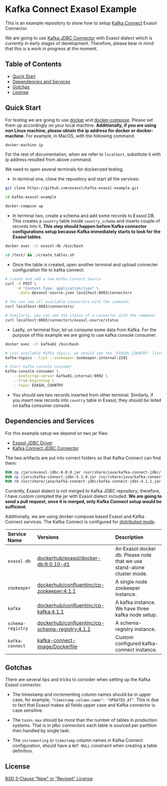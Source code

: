 # Kafka Connect Exasol Example

This is an example repository to show how to setup [Kafka
Connect][kafka-connect] Exasol Connector.

We are going to use [Kafka JDBC Connector][kafka-jdbc] with Exasol dialect which
is currently in early stages of development. Therefore, please bear in mind that
this is a work in progress at the moment.

## Table of Contents

* [Quick Start](#quick-start)
* [Dependencies and Services](#dependencies-and-services)
* [Gotchas](#gotchas)
* [License](#license)

## Quick Start

For testing we are going to use [docker][docker] and
[docker-compose][docker-compose]. Please set them up accordingly on your local
machine. **Additionally, if you are using non Linux machine, please obtain the
ip address for docker or docker-machine**. For example, in MacOS, with the
following command:

```bash
docker-machine ip
```

For the rest of documentation, when we refer to `localhost`, substitute it with
ip address resulted from above command.

We need to open several terminals for dockerized testing.

* In terminal one, clone the repository and start all the services:

```bash
git clone https://github.com/exasol/kafka-exasol-example.git

cd kafka-exasol-example

docker-compose up
```

* In terminal two, create a schema and add some records to Exasol DB.  This
  creates a `country` table inside `country_schema` and inserts couple of
  records into it. **This step should happen before Kafka connector
  configurations setup because Kafka immediately starts to look for the Exasol
  tables.**

```bash
docker exec -it exasol-db /bin/bash

cd /test/ && ./create_tables.sh
```

* Once the table is created, open another terminal and upload connecter
  configuration file to kafka connect:

```bash
# Create and add a new Kafka Connect Source
curl -X POST \
     -H "Content-Type: application/json" \
     --data @exasol-source.json localhost:8083/connectors

# You can see all available connectors with the command:
curl localhost:8083/connectors/

# Similarly, you can see the status of a connector with the command:
curl localhost:8083/connectors/exasol-source/status
```

* Lastly, on terminal four, let us consume some data from Kafka. For the purpose
  of this example we are going to use kafka console consumer:

```bash
docker exec -it kafka02 /bin/bash

# List available Kafka topics, we should see the 'EXASOL_COUNTRY' listed.
kafka-topics --list --zookeeper zookeeper.internal:2181

# Start kafka console consumer
kafka-console-consumer \
    --bootstrap-server kafka01.internal:9092 \
    --from-beginning \
    --topic EXASOL_COUNTRY
```

* You should see two records inserted from other terminal. Similarly, if you
  insert new records into `country` table in Exasol, they should be listed on
  kafka consumer console.

## Dependencies and Services

For this example setup we depend on two jar files:

* [Exasol JDBC Driver][exa-jdbc-driver]
* [Kafka Connect JDBC Connector][kafka-connect-jdbc]

The two artifacts are put into correct folders so that Kafka Connect can find
them:

```dockerfile
RUN cp /jars/exasol-jdbc-6.0.8.jar /usr/share/java/kafka-connect-jdbc/
RUN cp /jars/kafka-connect-jdbc-5.1.0.jar /usr/share/java/kafka-connect-jdbc/
RUN rm /usr/share/java/kafka-connect-jdbc/kafka-connect-jdbc-4.1.1.jar
```

Currently, Exasol dialect is not merged to Kafka JDBC repository; therefore, I
have custom compiled the jar with Exasol dialect included. **We are going to
send a pull request, once it is merged, only Kafka Connect setup would be
sufficient**.

Additionally, we are using docker-compose based Exasol and Kafka Connect
services. The Kafka Connect is configured for [distributed
mode][kafka-dist-mode].

| Service Name | Versions | Description |
| :---         | :---     | :---        |
| `exasol-db` | [dockerhub/exasol/docker-db:6.0.10-d1][dh-exadb] | An Exasol docker db. Please note that we use stand-alone cluster mode. |
| `zookeeper` | [dockerhub/confluentinc/cp-zookeeper:4.1.1][dh-cpzk] | A single node zookeeper instance. |
| `kafka` | [dockerhub/confluentinc/cp-kafka:4.1.1][dh-cpkf] | A kafka instance. We have three kafka node setup. |
| `schema-registry` | [dockerhub/confluentinc/cp-schema-registry:4.1.1][dh-cpsr] | A schema-registry instance. |
| `kafka-connect` | [kafka-connect-image/Dockerfile](kafka-connect-image/Dockerfile) | Custom configured kafka-connect instance. |

## Gotchas

There are several tips and tricks to consider when setting up the Kafka Exasol
connector.

* The timestamp and incrementing column names should be in upper case, for
  example, `"timestamp.column.name": "UPDATED_AT"`. This is due to fact that
  Exasol makes all fields upper case and Kafka connector is case sensitive.

* The `tasks.max` should be more than the number of tables in production
  systems. That is in jdbc connectors each table is sourced per partition then
  handled by single task.

* The `incrementing` or `timestamp` column names in Kafka Connect configuration,
  should have a `NOT NULL` constraint when creating a table definition.

## License

[BSD 3-Clause "New" or "Revised" License](LICENSE)

[kafka-jdbc]: https://github.com/confluentinc/kafka-connect-jdbc
[kafka-connect]: http://kafka.apache.org/documentation.html#connect
[kafka-dist-mode]: https://docs.confluent.io/current/connect/userguide.html#distributed-mode
[docker]: https://www.docker.com/
[docker-compose]: https://docs.docker.com/compose/
[dh-exadb]: https://hub.docker.com/r/exasol/docker-db/
[dh-cpzk]: https://hub.docker.com/r/confluentinc/cp-zookeeper/
[dh-cpkf]: https://hub.docker.com/r/confluentinc/cp-kafka/
[dh-cpsr]: https://hub.docker.com/r/confluentinc/cp-schema-registry/
[kafka-connect-jdbc]: https://github.com/confluentinc/kafka-connect-jdbc
[exa-jdbc-driver]: https://maven.exasol.com/artifactory/webapp/#/artifacts/browse/tree/General/exasol-releases/com/exasol/exasol-jdbc/6.0.8/exasol-jdbc-6.0.8.jar
